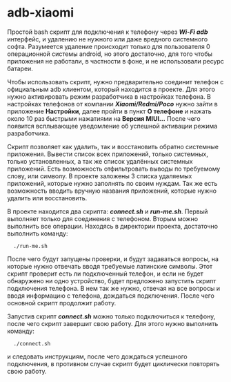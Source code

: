 # adb-xiaomi
Простой bash скрипт для подключения к телефону через ***Wi-Fi adb*** интерфейс, и удалению не нужного или даже вредного системного софта.
Разумеется удаление происходит только для пользователя 0 операционной системы android, но этого достаточно, для того чтобы приложения не работали,
в частности в фоне, и не использовали ресурс батареи.

Чтобы использовать скрипт, нужно предварительно соединит телефон с официальным adb клиентом, который находится в проекте.
Для этого нужно активировать режим разработчика в настройках телефона. В настройках телефонов от компании ***Xiaomi/Redmi/Poco***
нужно зайти в приложение **Настройки**, далее пройти в пункт **О телефоне** и нажать около 10 раз быстрыми нажатиями на **Версия MIUI...**
После чего появится всплывающее уведомление об успешной активации режима разработчика.

Скрипт позволяет как удалить, так и восстановить обратно системные приложения. Вывести список всех приложений, только системных, только установленных,
а так же список удалённых системных приложений. Есть возможность отфильтровать выводы по требуемому слову, или символу.
В проекте заложены 3 списка удаляемых приложений, которые нужно заполнять по своим нуждам. Так же есть возможность вводить вручную названия приложений,
которые нужно удалить или восстановить.

В проекте находится два скрипта: ***connect.sh*** и ***run-me.sh***. Первый выполняет только для соединения с телефоном. Вторым можно выполнить все операции.
Находясь в директории проекта, достаточно выполнить команду:
```
  ./run-me.sh
```
После чего будут запущены проверки, и будут задаваться вопросы, на которые нужно отвечать вводя требуемые латинские символы.
Этот скрипт проверит есть ли подключенный телефон, и если не будет обнаружено ни одно устройство, будет предложено запустить скрипт подключения телефона.
В нем так же нужно, отвечая на все вопросы и вводя информацию с телефона, дождаться подключения. После чего основной скрипт продолжит работу.

Запустив скрипт ***connect.sh*** можно только подключиться к телефону, после чего скрипт завершит свою работу. Для этого нужно выполнить команду:
```
  ./connect.sh
```
и следовать инструкциям, после чего дождаться успешного подключения, в противном случае скрипт будет циклически повторять свою работу.

